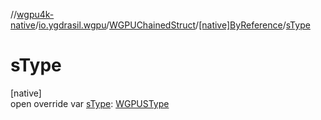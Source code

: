 //[wgpu4k-native](../../../../index.md)/[io.ygdrasil.wgpu](../../index.md)/[WGPUChainedStruct](../index.md)/[[native]ByReference](index.md)/[sType](s-type.md)

# sType

[native]\
open override var [sType](s-type.md): [WGPUSType](../../-w-g-p-u-s-type/index.md)